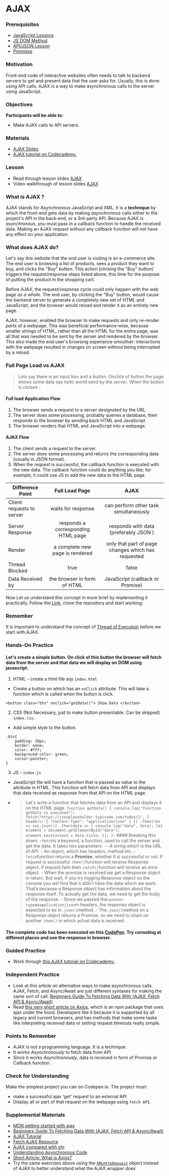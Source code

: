 # AJAX

### Prerequisites

- [JavaScript Lessons](/javascript)
- [JS DOM Method](/web/js-dom-methods.md)
- [API/JSON Lesson](/api/apis-and-json.md)
- [Promises](/javascript/javascript-9-async.md)

### Motivation

Front-end code of interactive websites often needs to talk to backend servers to get and present data that the user asks for. Usually, this is done using API calls. AJAX is a way to make asynchronous calls to the server using JavaScript.

### Objectives

**Participants will be able to:**

- Make AJAX calls to API servers.

### Materials

- [AJAX Slides](https://docs.google.com/presentation/d/1S3BjcLZNjex2_qiA9MdyJOjWZ_qmJ78STbUeDEyHH_8/edit#slide=id.p)
- [AJAX tutorial on Codecademy.](https://www.codecademy.com/courses/introduction-to-javascript/lessons/requests-i/exercises/requests-intro-i)

### Lesson

- Read through lesson slides [AJAX](https://docs.google.com/presentation/d/1S3BjcLZNjex2_qiA9MdyJOjWZ_qmJ78STbUeDEyHH_8/edit#slide=id.p)
- Video walkthrough of lesson slides [AJAX](https://drive.google.com/file/d/1pLyMqvC-8cFroVTWMUBeG1_BRd4L-rL3/view?usp=sharing)

### What is AJAX ?

AJAX stands for Asynchronous JavaScript and XML. It is a **technique** by which the front-end gets data by making _asynchronous_ calls either to the project's API in the back-end, or a 3rd-party API. Because AJAX is _asynchronous_, you must pass in a callback function to handle the received data. Making an AJAX request without any callback function will not have any effect on your application.

### What does AJAX do?

Let's say this website that the end user is visiting is an e-commerce site. The end user is browsing a list of products, sees a product they want to buy, and clicks the "Buy" button. This action (clicking the "Buy" button) triggers the request/response steps listed above, this time for the purpose of putting the product in the shopping cart.

Before AJAX, the request/response cycle could only happen with the web page _as a whole_. The end user, by clicking the "Buy" button, would cause the backend server to generate a completely new set of HTML and JavaScript, and the browser would reload and render it as an entirely new page.

AJAX, however, enabled the browser to make requests and only re-render _parts_ of a webpage. This was beneficial performance-wise, because smaller strings of HTML, rather than all the HTML for the entire page, was all that was needed to be sent by the server and rendered by the browser. This also made the end user's browsing experience smoother: interactions with the webpage resulted in changes on screen without being interrupted by a reload.

### Full Page Load vs AJAX

> Lets say there is an input box and a button. Onclick of button the page shows some data say _hello world_ send by the _server_. When the button is clicked -

#### Full load Application Flow

1. The browser sends a request to a server designated by the URL.
2. The server does some processing, probably queries a database, then responds to the browser by sending back HTML and JavaScript
3. The browser renders that HTML and JavaScript into a webpage.

#### AJAX Flow

1. The client sends a request to the server.
2. The server does some processing and returns the corresponding data (usually in JSON format).
3. When the request is successful, the callback function is executed with the new data. The callback function could do anything you like; for example, it could use JS to add the new data to the HTML page

| Difference Point          |           Full Load Page           |                        AJAX                        |
| ------------------------- | :--------------------------------: | :------------------------------------------------: |
| Client requests to server |         waits for response         |       can perform other task simultaneously        |
| Server Response           | responds a corresponding HTML page |       responds with data (preferably JSON )        |
| Render                    |  a complete new page is rendered   | only that part of page changes which has requested |
| Thread Blocked            |                true                |                       false                        |
| Data Received by          |    the browser in form of HTML     |          JavaScript (callback or Promise)          |

Now Let us understand this concept in more brief by implementing it practically. Follow the [Link](https://github.com/ashishnagpal2498/AjaxVsFullLoadPage), clone the repository and start working.

### Remember

It is important to understand the concept of [Thread of Execution](/javascript/javascript-9-async.md) before we start with AJAX.

### Hands-On Practice

#### Let's create a simple button. On click of this button the browser will fetch data from the server and that data we will display on DOM using javascript.

1. HTML - create a html file _say_ `index.html`

- Create a button on which has an `onClick` attribute. This will take a function which is called when the button is click.

```
<button class="btn" onclick="getData()"> Show Data </button>
```

2. CSS (Not Necessary, just to make button presentable. Can be skipped)
   `index.css`.

- Add simple style to the button.

```
.btn{
	padding: 10px;
  	border: none;
 	color: #fff;
  	background-color: green;
  	cursor:pointer;
}
```

3. JS - `index.js`

- JavaScript file will have a function that is passed as value to the attribute in _HTML_. This function will fetch data from API and displays that data received as response from that API on the HTML page.
- > Let's write a function that fetches data from an API and displays it on the HTML page.
      	```
      	function getData() {
      console.log("Function getData is executed");
      fetch("https://jsonplaceholder.typicode.com/todos/1", {
  headers: { "Content-Type": "application/json" }
  })
  .then(res => res.json())
  .then(data => {
  console.log("data", data);
  let element = document.getElementById("data");
  element.textContent = data.title;
  });
  }
  ```- #### Breaking this down. -`fetch`is a keyword, a function, used to call the server and get the data. It takes two parameters - - A string which is the URL of API. - An object, which has headers, method etc. -`fetch`function returns a **Promise**, whether it is successful or not. If request is successful`.then()`function will receive Response object, if request fails then`.catch()`function will receive an error object. - When the promise is resolved we get a Response object in return. But wait, if you try logging Response object on the console you will find that it didn’t have the data which we want. That’s because a Response object has information about the response itself. To actually get the data, we need to get the body of the response. - Since we passed the`content-type`as`application/json`in headers, the response object is expected to be in`.json()`method. - The`.json()`method on a Response object returns a Promise, so we need to chain on another`.then()` in which actual data is received.

#### The complete code has been executed on this [CodePen](https://codepen.io/ashish24_nagpal/pen/NWqXjWN). Try consoling at different places and see the response in browser.

### Guided Practice

- Work through [this AJAX tutorial on Codecademy.](https://www.codecademy.com/courses/introduction-to-javascript/lessons/requests-i/exercises/requests-intro-i)

### Independent Practice

- Look at this article on alternative ways to make asynchronous calls. AJAX, Fetch, and Async/Await are just different syntaxes for making the same sort of call. [Beginners Guide To Fetching Data With (AJAX, Fetch API & Async/Await)](https://dev.to/bjhaid_93/beginners-guide-to-fetching-data-with-ajax-fetch-api--asyncawait-3m1l)
- Read [this very short article on Axios](https://flaviocopes.com/axios/), which is an npm package that uses ajax under the hood. Developers like it because it is supported by all legacy and current browsers, and has methods that make some tasks like interpreting received data or setting request timeouts really simple.

### Points to Remember

- AJAX is not a programming language. It is a technique.
- It works _Asynchronously_ to fetch data from API.
- Since it works _Asynchronously_, data is received in form of Promise or Callback function.

### Check for Understanding

Make the simplest project you can on Codepen.io. The project must:

- make a successful ajax 'get' request to an external API
- Display all or part of that request on the webpage using `fetch API`.

### Supplemental Materials

- [MDN getting started with ajax](https://developer.mozilla.org/en-US/docs/Web/Guide/AJAX/Getting_Started)
- [Beginners Guide To Fetching Data With (AJAX, Fetch API & Async/Await)](https://dev.to/bjhaid_93/beginners-guide-to-fetching-data-with-ajax-fetch-api--asyncawait-3m1l)
- [AJAX Tutorial](https://www.tutorialspoint.com/ajax/)
- [Fetch AJAX Resource](https://medium.com/beginners-guide-to-mobile-web-development/the-fetch-api-2c962591f5c)
- [AJAX compared with xhr](https://blog.garstasio.com/you-dont-need-jquery/ajax/)
- [Understanding Asynchronous Code](https://www.sohamkamani.com/blog/2016/03/14/wrapping-your-head-around-async-programming/)
- [Short Article: What is Axios?](https://flaviocopes.com/axios/)
- Try the same exercises above using the [`XMLHttpRequest`](https://developer.mozilla.org/en-US/docs/Web/API/XMLHttpRequest) object instead of AJAX to better understand what the AJAX wrapper does
